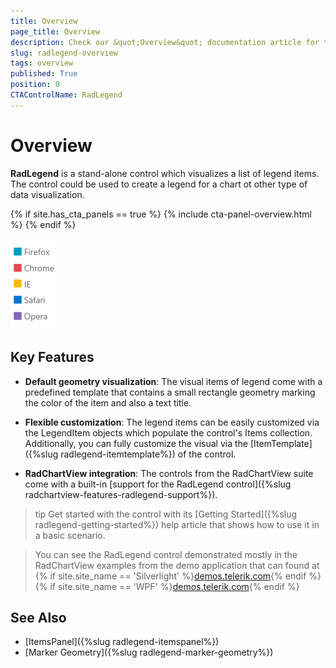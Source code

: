 ```yaml
---
title: Overview
page_title: Overview
description: Check our &quot;Overview&quot; documentation article for the RadLegend {{ site.framework_name }} control.
slug: radlegend-overview
tags: overview
published: True
position: 0
CTAControlName: RadLegend
---
```


# Overview

__RadLegend__ is a stand-alone control which visualizes a list of legend items. The control could be used to create a legend for a chart ot other type of data visualization.  

{% if site.has_cta_panels == true %}
{% include cta-panel-overview.html %}
{% endif %}

![WPF RadLegend ](images/radlegend-overview-0.png)

## Key Features

* __Default geometry visualization__: The visual items of legend come with a predefined template that contains a small rectangle geometry marking the color of the item and also a text title.

* __Flexible customization__: The legend items can be easily customized via the LegendItem objects which populate the control's Items collection. Additionally, you can fully customize the visual via the [ItemTemplate]({%slug radlegend-itemtemplate%}) of the control.

* __RadChartView integration__: The controls from the RadChartView suite come with a built-in [support for the RadLegend control]({%slug radchartview-features-radlegend-support%}).

>tip Get started with the control with its [Getting Started]({%slug radlegend-getting-started%}) help article that shows how to use it in a basic scenario.

> You can see the RadLegend control demonstrated mostly in the RadChartView examples from the demo application that can found at {% if site.site_name == 'Silverlight' %}[demos.telerik.com](https://demos.telerik.com/silverlight/#TabControl/FirstLook){% endif %}{% if site.site_name == 'WPF' %}[demos.telerik.com](https://demos.telerik.com/wpf/){% endif %}

## See Also
* [ItemsPanel]({%slug radlegend-itemspanel%})
* [Marker Geometry]({%slug radlegend-marker-geometry%})
